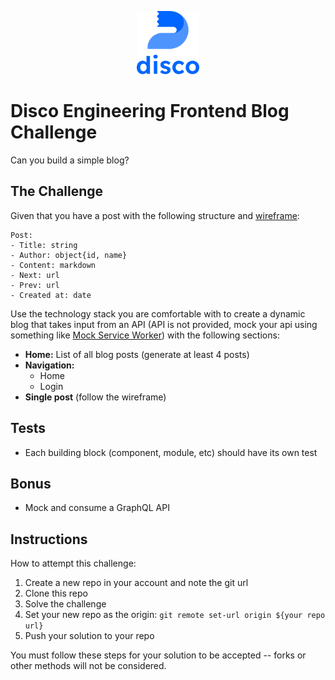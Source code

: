 <p align="center">
<img src="./disco_logo.png" width="100" alt="Disco Logo">
</p>

# Disco Engineering Frontend Blog Challenge

Can you build a simple blog?

## The Challenge

Given that you have a post with the following structure and [wireframe](./wireframe.jpg):

```
Post:
- Title: string
- Author: object{id, name}
- Content: markdown
- Next: url
- Prev: url
- Created at: date
```

Use the technology stack you are comfortable with to create a dynamic blog that takes input from an API (API is not provided, mock your api using something like [Mock Service Worker](https://mswjs.io/)) with the following sections:

- **Home:** List of all blog posts (generate at least 4 posts)
- **Navigation:**
  - Home
  - Login
- **Single post** (follow the wireframe)

## Tests

- Each building block (component, module, etc) should have its own test

## Bonus

- Mock and consume a GraphQL API

## Instructions

How to attempt this challenge:

1. Create a new repo in your account and note the git url
2. Clone this repo
3. Solve the challenge
4. Set your new repo as the origin: `git remote set-url origin ${your repo url}`
5. Push your solution to your repo

You must follow these steps for your solution to be accepted -- forks or other methods will not be considered.
